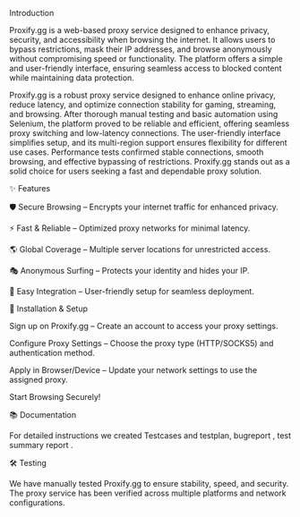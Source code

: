  Introduction

Proxify.gg is a web-based proxy service designed to enhance privacy, security, and accessibility when browsing the internet. It allows users to bypass restrictions, mask their IP addresses, and browse anonymously without compromising speed or functionality. The platform offers a simple and user-friendly interface, ensuring seamless access to blocked content while maintaining data protection.

Proxify.gg is a robust proxy service designed to enhance online privacy, reduce latency, and optimize connection stability for gaming, streaming, and browsing. After thorough manual testing and basic automation using Selenium, the platform proved to be reliable and efficient, offering seamless proxy switching and low-latency connections. The user-friendly interface simplifies setup, and its multi-region support ensures flexibility for different use cases. Performance tests confirmed stable connections, smooth browsing, and effective bypassing of restrictions. Proxify.gg stands out as a solid choice for users seeking a fast and dependable proxy solution.



✨ Features

🛡 Secure Browsing – Encrypts your internet traffic for enhanced privacy.

⚡ Fast & Reliable – Optimized proxy networks for minimal latency.

🌎 Global Coverage – Multiple server locations for unrestricted access.

🎭 Anonymous Surfing – Protects your identity and hides your IP.

🔧 Easy Integration – User-friendly setup for seamless deployment.

📌 Installation & Setup

Sign up on Proxify.gg – Create an account to access your proxy settings.

Configure Proxy Settings – Choose the proxy type (HTTP/SOCKS5) and authentication method.

Apply in Browser/Device – Update your network settings to use the assigned proxy.

Start Browsing Securely!

📚 Documentation

For detailed instructions we created Testcases and testplan, bugreport , test summary report .

🛠 Testing

We have manually tested Proxify.gg to ensure stability, speed, and security. The proxy service has been verified across multiple platforms and network configurations.
